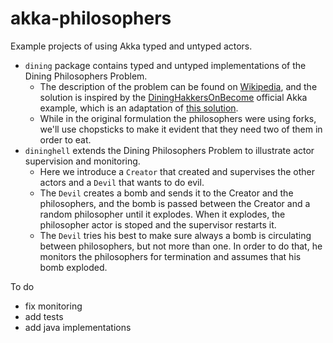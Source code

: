 # akka-philosophers

Example projects of using Akka typed and untyped actors.

* `dining` package contains typed and untyped implementations of the Dining Philosophers Problem. 
  * The description of the problem can be found on [Wikipedia](https://en.wikipedia.org/wiki/Dining_philosophers_problem), and the solution is inspired by the [DiningHakkersOnBecome](https://en.wikipedia.org/wiki/Dining_philosophers_problem) official Akka example, which is an adaptation of [this solution](http://www.dalnefre.com/wp/2010/08/dining-philosophers-in-humus/).
  * While in the original formulation the philosophers were using forks, we'll use chopsticks to make it evident that they need two of them in order to eat.  
* `dininghell` extends the Dining Philosophers Problem to illustrate actor supervision and monitoring.
  * Here we introduce a `Creator` that created and supervises the other actors and a `Devil` that wants to do evil.
  * The `Devil` creates a bomb and sends it to the Creator and the philosophers, and the bomb is passed between the Creator and a random philosopher until it explodes. When it explodes, the philosopher actor is stoped and the supervisor restarts it. 
  * The `Devil` tries his best to make sure always a bomb is circulating between philosophers, but not more than one. In order to do that, he monitors the philosophers for termination and assumes that his bomb exploded.
  
To do

* fix monitoring
* add tests
* add java implementations
